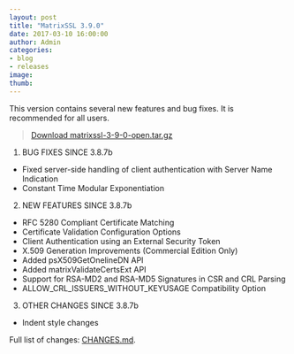 ```yaml
---
layout: post
title: "MatrixSSL 3.9.0"
date: 2017-03-10 16:00:00
author: Admin
categories:
- blog
- releases
image:
thumb:
---
```

This version contains several new features and bug fixes. It is recommended for all users.

> <i class="fa fa-download"></i> [Download matrixssl-3-9-0-open.tar.gz](https://github.com/matrixssl/matrixssl/archive/3-9-0-open.tar.gz)

1. BUG FIXES SINCE 3.8.7b
 - Fixed server-side handling of client authentication with Server Name Indication
 - Constant Time Modular Exponentiation

2. NEW FEATURES SINCE 3.8.7b

 - RFC 5280 Compliant Certificate Matching
 - Certificate Validation Configuration Options
 - Client Authentication using an External Security Token
 - X.509 Generation Improvements (Commercial Edition Only)
 - Added psX509GetOnelineDN API
 - Added matrixValidateCertsExt API
 - Support for RSA-MD2 and RSA-MD5 Signatures in CSR and CRL Parsing
 - ALLOW_CRL_ISSUERS_WITHOUT_KEYUSAGE Compatibility Option

3. OTHER CHANGES SINCE 3.8.7b
 - Indent style changes

Full list of changes: [CHANGES.md](https://github.com/matrixssl/matrixssl/blob/master/CHANGES.md).

